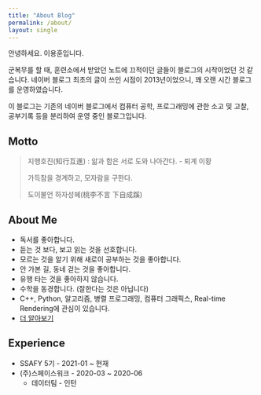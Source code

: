 ```yaml
---
title: "About Blog"
permalink: /about/
layout: single
---
```


안녕하세요. 이용훈입니다.

군복무를 할 때, 훈련소에서 받았던 노트에 끄적이던 글들이 블로그의 시작이었던 것 같습니다. 네이버 블로그 최초의 글이 쓰인 시점이 2013년이었으니, 꽤 오랜 시간 블로그를 운영하였습니다. 

이 블로그는 기존의 네이버 블로그에서 컴퓨터 공학, 프로그래밍에 관한 소고 및 고찰, 공부기록 등을 분리하여 운영 중인 블로그입니다.

## Motto

> 지행호진(知行互進) : 앎과 함은 서로 도와 나아간다. - 퇴계 이황
>
> 가득참을 경계하고, 모자람을 구한다.
>
> 도이불언 하자성혜(桃李不言 下自成蹊)

## About Me

- 독서를 좋아합니다.
- 듣는 것 보다, 보고 읽는 것을 선호합니다.
- 모르는 것을 알기 위해 새로이 공부하는 것을 좋아합니다.
- 안 가본 길, 동네 걷는 것을 좋아합니다.
- 유행 타는 것을 좋아하지 않습니다.
- 수학을 동경합니다. (잘한다는 것은 아닙니다)
- C++, Python, 알고리즘, 병렬 프로그래밍, 컴퓨터 그래픽스, Real-time Rendering에 관심이 있습니다.
- [더 알아보기](https://www.notion.so/Root-a6aa338190c54d91a7bbe6724c1f46e1)

## Experience

- SSAFY 5기 - 2021-01 ~ 현재
- (주)스페이스워크 - 2020-03 ~ 2020-06
  - 데이터팀 - 인턴
